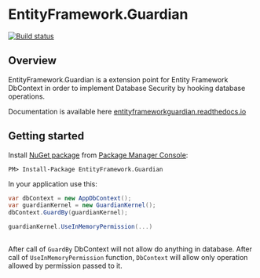 # EntityFramework.Guardian #

[![Build status](https://ci.appveyor.com/api/projects/status/r6rt7t75lf9r9cih?svg=true)](https://ci.appveyor.com/project/arkoc/entityframework-guardian)

## Overview ##

EntityFramework.Guardian is a extension point for Entity Framework DbContext in order to implement Database Security by hooking database operations.

Documentation is available here [entityframeworkguardian.readthedocs.io](http://entityframeworkguardian.readthedocs.io)

## Getting started ##
Install [NuGet package](https://www.nuget.org/packages/EntityFramework.Guardian/) from [Package Manager Console](http://docs.nuget.org/docs/start-here/using-the-package-manager-console):
```
PM> Install-Package EntityFramework.Guardian
```

In your application use this:

```c#
var dbContext = new AppDbContext();
var guardianKernel = new GuardianKernel();
dbContext.GuardBy(guardianKernel);

guardianKernel.UseInMemoryPermission(...)
  
```

After call of `GuardBy` DbContext will not allow do anything in database. After call of `UseInMemoryPermission` function, `DbContext` will allow only operation allowed by permission passed to it.
